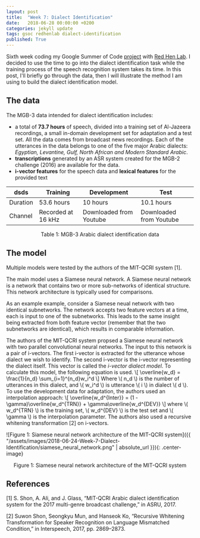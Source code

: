 ```yaml
---
layout: post
title:  "Week 7: Dialect Identification"
date:   2018-06-28 00:00:00 +0200
categories: jekyll update
tags: gsoc redhenlab dialect-identification
published: True
---
```


Sixth week coding my Google Summer of Code [project](https://summerofcode.withgoogle.com/projects/#5542722241298432) with [Red Hen Lab](www.redhenlab.org/). I decided to use the time to go into the dialect identification task while the training process of the speech recognition system takes its time. In this post, I'll briefly go through the data, then I will illustrate the method I am using to build the dialect identification model.

## The data
The MGB-3 data intended for dialect identification includes:

 - a total of **73.7 hours** of speech, divided into a training set of Al-Jazeera recordings, a small in-domain development set for adaptation and a test set. All the data comes from broadcast news recordings. Each of the utterances in the data belongs to one of the five major Arabic dialects: *Egyptian, Levantine, Gulf, North African and Modern Standard Arabic*.
 - **transcriptions** generated by an ASR system created for the MGB-2 challenge (2016) are available for the data.
 - **i-vector features** for the speech data and **lexical features** for the provided text

| dsds | Training | Development | Test |
|------|----------|-------------|-----|
| Duration | 53.6 hours |  10 hours | 10.1 hours |
| Channel | Recorded at 16 kHz | Downloaded from Youtube | Downloaded from Youtube |

<center>
Table 1: MGB-3 Arabic dialect identification data
</center>

## The model

Multiple models were tested by the authors of the MIT-QCRI system [1].

The main model uses a Siamese neural network. A Siamese neural network is a network that contains two or more sub-networks of identical structure. This network architecture is typically used for comparisons.

As an example example, consider a Siamese neual network with two identical subnetworks. The network accepts two feature vectors at a time, each is input to one of the subnetworks. This leads to the same insight being extracted from both feature vector (remember that the two subnetworks are identical), which results in comparable information.

The authors of the MIT-QCRI system propsed a Siamese neural network with two parallel convolutional neural networks. The input to this network is a pair of i-vectors. The first i-vector is extracted for the utterance whose dialect we wish to identify. The second i-vector is the i-vector representing the dialect itself. This vector is called the *i-vector dialect model*. To calculate this model, the following equation is used.
\\[ \overline{w_d} = \frac{1}{n_d} \sum_{i=1}^{n_d}w_i^d \\]
Where \\( n_d \\) is the number of utterances in this dialect, and \\( w_i^d \\) is utterance \\( i \\) in dialect \\( d \\). To use the development data for adaptation, the authors used an interpolation approach:
\\[ \overline{w_d^{Inter}} = (1 - \gamma)\overline{w_d^{TRN}} + \gamma\overline{w_d^{DEV}} \\]
where \\( w_d^{TRN} \\) is the training set, \\( w_d^{DEV} \\) is the test set and \\( \gamma \\) is the interpolation parameter. The authors also used a recursive whitening transformation [2] on i-vectors.

![Figure 1: Siamese neural network architecture of the MIT-QCRI system]({{ "/assets/images/2018-06-24-Week-7-Dialect-Identification/siamese_neural_network.png" | absolute_url }}){: .center-image}

<center> Figure 1: Siamese neural network architecture of the MIT-QCRI system </center>

## References

[1] S. Shon, A. Ali, and J. Glass, “MIT-QCRI Arabic dialect identification system for the 2017 multi-genre broadcast challenge,” in ASRU, 2017.

[2] Suwon Shon, Seongkyu Mun, and Hanseok Ko, “Recursive Whitening Transformation for Speaker Recognition on Language Mismatched Condition,” in Interspeech, 2017, pp. 2869–2873.